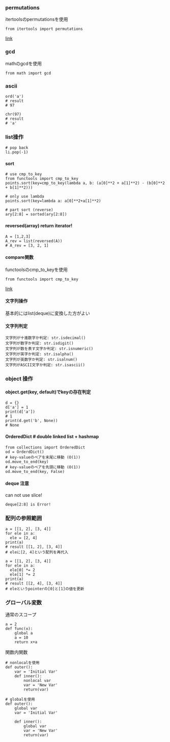 ### permutations
itertoolsのpermutationsを使用
```
from itertools import permutations
```
[link](./permutations.py)

### gcd
mathのgcdを使用
```
from math import gcd
```

### ascii
```
ord('a')
# result
# 97

chr(97)
# result
# 'a'
```
### list操作
```
# pop back
li.pop(-1)
```

#### sort
```
# use cmp_to_key
from functools import cmp_to_key
points.sort(key=cmp_to_key(lambda a, b: (a[0]**2 + a[1]**2) - (b[0]**2 + b[1]**2)))

# only use lambda
points.sort(key=lambda a: a[0]**2+a[1]**2)

# part sort (reverse)        
ary[2:8] = sorted(ary[2:8])
```

#### reversed(array) return iterator!
```
A = [1,2,3]
A_rev = list(reversed(A))
# A_rev = [3, 2, 1]
```

#### compare関数
functoolsのcmp_to_keyを使用
```
from functools import cmp_to_key
```
[link](./compare_function.py)

#### 文字列操作
基本的にはlist(deque)に変換した方がよい

#### 文字列判定
```
文字列が十進数字か判定: str.isdecimal()
文字列が数字か判定: str.isdigit()
文字列が数を表す文字か判定: str.isnumeric()
文字列が英字か判定: str.isalpha()
文字列が英数字か判定: str.isalnum()
文字列がASCII文字か判定: str.isascii()
```

### object 操作
#### object.get(key, default)でkeyの存在判定
```
d = {}
d['a'] = 1
print(d['a'])
# 1
print(d.get('b', None))
# None
```

#### OrderedDict # double linked list + hashmap
```
from collections import OrderedDict
od = OrderdDict()
# key-valueのペアを末尾に移動 (O(1))
od.move_to_end(key)
# key-valueのペアを先頭に移動 (O(1))
od.move_to_end(key, False)
```

#### deque 注意
can not use slice!
```
deque[2:8] is Error!
```

### 配列の参照範囲
```
a = [[1, 2], [3, 4]]
for ele in a:
  ele = [2, 4]
print(a)
# result [[1, 2], [3, 4]]
# eleに[2, 4]という配列を再代入

a = [[1, 2], [3, 4]]
for ele in a:
  ele[0] *= 2
  ele[1] *= 2
print(a)
# result [[2, 4], [3, 4]]
# eleというpointerの[0]と[1]の値を更新
```

### グローバル変数
通常のスコープ
```
a = 2
def func(x):
    global a
    a = 10
    return x+a
```

関数内関数
```
# nonlocalを使用
def outer():
    var = 'Initial Var'
    def inner():
        nonlocal var
        var = 'New Var'
        return(var)

# globalを使用  
def outer():
    global var
    var = 'Initial Var'

    def inner():
        global var
        var = 'New Var'
        return(var)  
```
